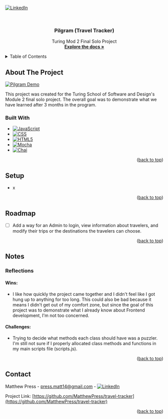<a name="readme-top"></a>

<!-- PROJECT SHIELDS -->
[![LinkedIn][linkedin-shield]][linkedin-url]

<!-- PROJECT LOGO -->
<br />
<div align="center">
  <a href="https://github.com/MatthewPress/travel-tracker"></a>

<!-- HEADER -->
  <h3 align="center">Pilgram (Travel Tracker)</h3>
  <p align="center">
    Turing Mod 2 Final Solo Project
    <br />
    <a href="https://github.com/MatthewPress/travel-tracker"><strong>Explore the docs »</strong></a>
  </p>
</div>

<!-- TABLE OF CONTENTS -->
<details>
  <summary>Table of Contents</summary>
  <ol>
    <li>
      <a href="#about-the-project">About The Project</a>
      <ul>
        <li><a href="#built-with">Built With</a></li>
      </ul>
    </li>
    <li><a href="#setup">Setup</a></li>
    <li><a href="#roadmap">Roadmap</a></li>
    <li><a href="#license">License</a></li>
    <li>
        <a href="#notes">Notes</a>
        <ul>
            <li><a href="#reflections">Reflections</a>
        </ul>
    </li>
    <li><a href="#contact">Contact</a></li>
  </ol>
</details>

## About The Project

[![Pilgram Demo][product-demo]](./src/images/demo.gif)

This project was created for the Turing School of Software and Design's Module 2 final solo project. The overall goal was to demonstrate what we have learned after 3 months in the program.

### Built With

* [![JavaScript][JavaScript.com]][JavaScript-url]
* [![CSS][w3.org/Style/CSS/Overview.en.html]][CSS-url]
* [![HTML5][w3.org]][HTML-url]
* [![Mocha][mochajs.org]][Mocha-url]
* [![Chai][chaijs.com]][Chai-url]

<p align="right">(<a href="#readme-top">back to top</a>)</p>

## Setup

- x

<p align="right">(<a href="#readme-top">back to top</a>)</p>

## Roadmap

- [ ] Add a way for an Admin to login, view information about travelers, and modify their trips or the destinations the travelers can choose.

<p align="right">(<a href="#readme-top">back to top</a>)</p>

## Notes



### Reflections
#### Wins:
* I like how quickly the project came together and I didn't feel like I got hung up to anything for too long. This could also be bad because it means I didn't get out of my comfort zone, but since the goal of this project was to demonstrate what I already know about Frontend development, I'm not too concerned. 

#### Challenges:
* Trying to decide what methods each class should have was a puzzler. I'm still not sure if I properly allocated class methods and functions in my main scripts file (scripts.js).

<p align="right">(<a href="#readme-top">back to top</a>)</p>

## Contact

Matthew Press - press.matt14@gmail.com - [![LinkedIn][linkedin-shield]][linkedin-url]

Project Link: [https://github.com/MatthewPress/travel-tracker](https://github.com/MatthewPress/travel-tracker)

<p align="right">(<a href="#readme-top">back to top</a>)</p>

<!-- MARKDOWN LINKS & IMAGES -->
[linkedin-shield]: https://img.shields.io/badge/-LinkedIn-black.svg?style=for-the-badge&logo=linkedin&colorB=555
[linkedin-url]: https://linkedin.com/in/matthew-press-813961246/
[product-demo]: ./src/images/demo.gif
[JavaScript.com]: https://img.shields.io/badge/JavaScript-F7DF1E?style=for-the-badge&logo=javascript&logoColor=black
[JavaScript-url]: https://www.javascript.com/
[w3.org/Style/CSS/Overview.en.html]: https://img.shields.io/badge/CSS3-1572B6?style=for-the-badge&logo=css3&logoColor=white
[CSS-url]: https://www.w3.org/Style/CSS/Overview.en.html
[w3.org]: https://img.shields.io/badge/HTML5-E34F26?style=for-the-badge&logo=html5&logoColor=white
[HTML-url]: https://www.w3.org/
[mochajs.org]: https://img.shields.io/badge/Mocha-8D6748?style=for-the-badge&logo=Mocha&logoColor=white
[Mocha-url]: https://mochajs.org/
[chaijs.com]: https://img.shields.io/badge/Chai-A30701?style=for-the-badge&logo=chai&logoColor=white
[Chai-url]: https://www.chaijs.com/